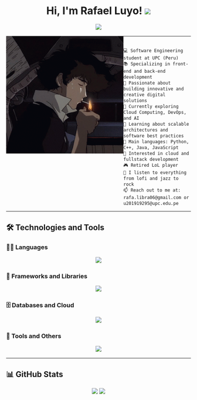 <h1 align="center">
Hi, I'm Rafael Luyo!
  <img src="https://media.giphy.com/media/hvRJCLFzcasrR4ia7z/giphy.gif" width="30">
</h1>

<p align="center">
  <a href="https://github.com/DenverCoder1/readme-typing-svg">
    <img src="https://readme-typing-svg.herokuapp.com?lines=Software+Engineer;Fullstack+Developer;viva+el+rock&center=true&width=420&height=45&color=000000">
  </a>
</p>


<img align="left" src="imgs/tenor.gif" width="320" />
<hr>


```

💻 Software Engineering student at UPC (Peru)  
📚 Specializing in front-end and back-end development  
📝 Passionate about building innovative and creative digital solutions  
🔭 Currently exploring Cloud Computing, DevOps, and AI 
🌱 Learning about scalable architectures and software best practices  
🌟 Main languages: Python, C++, Java, JavaScript  
🚩 Interested in cloud and fullstack development  
🎮 Retired LoL player  
🎵 I listen to everything from lofi and jazz to rock  
📫 Reach out to me at: rafa.libra06@gmail.com or u201919295@upc.edu.pe  
```

<hr>

## 🛠️ Technologies and Tools

### 👨‍💻 Languages
<p align="center">
  <img src="https://skillicons.dev/icons?i=cpp,cs,py,java,js,html,css&perline=10" />
</p>

### 🧰 Frameworks and Libraries
<p align="center">
  <img src="https://skillicons.dev/icons?i=angular,vue,spring,dotnet,flutter,androidstudio&perline=10" />
</p>

### 🗄️ Databases and Cloud
<p align="center">
  <img src="https://skillicons.dev/icons?i=sqlserver,mysql,firebase,aws&perline=10" />
</p>

### 🔧 Tools and Others
<p align="center">
  <img src="https://skillicons.dev/icons?i=git,docker,figma,vscode,linux&perline=10" />
</p>

---

## 📊 GitHub Stats

<p align="center">
  <img src="https://github-readme-stats.vercel.app/api?username=RafaelLuyo&show_icons=true&theme=tokyonight&hide_border=true&locale=en" />
  <img src="https://github-readme-streak-stats.herokuapp.com/?user=RafaelLuyo&theme=material-palenight" />
</p>

